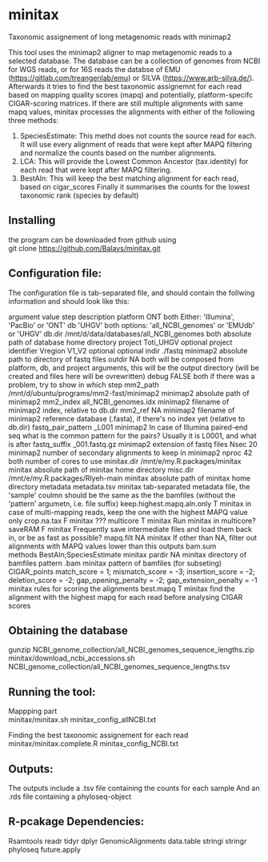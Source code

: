 # minitax
Taxonomic assignement of long metagenomic reads with minimap2

This tool uses the minimap2 aligner to map metagenomic reads to a selected database. 
The database can be a collection of genomes from NCBI for WGS reads, or for 16S reads the databse of EMU (https://gitlab.com/treangenlab/emu) or SILVA (https://www.arb-silva.de/).
Afterwards it tries to find the best taxonomic assignemnt for each read based on mapping quality scores (mapq) and potentially, platform-specifc CIGAR-scoring matrices. 
If there are still multiple alignments with same mapq values, minitax processes the alignments with either of the following three methods:
1. SpeciesEstimate: This methd does not counts the source read for each. It will use every alignment of reads that were kept after MAPQ filtering and normalize the counts based on the number alignments.
3. LCA: This will provide the Lowest Common Ancestor (tax.identity) for each read that were kept after MAPQ filtering.
4. BestAln: This will keep the best matching alignment for each read, based on cigar_scores
Finally it summarises the counts for the lowest taxonomic rank (species by default)

## Installing
the program can be downloaded from github using  
git clone https://github.com/Balays/minitax.git


## Configuration file:
The configuration file is tab-separated file, and should contain the follwing information and should look like this:

argument	value	step	description
platform	ONT	both	Either: 'Illumina', 'PacBio' or 'ONT'
db	'UHGV'	both	options: 'all_NCBI_genomes' or 'EMUdb' or 'UHGV'
db.dir	/mnt/d/data/databases/all_NCBI_genomes	both	absolute path of database home directory
project	Toti_UHGV	optional	project identifier
Vregion	V1_V2	optional	optional
indir	./fastq	minimap2	absolute path to directory of fastq files
outdir	NA	both	will be composed from platform, db, and project arguments, this will be the output directory (will be created and files here will be ovrewritten)
debug	FALSE	both	if there was a problem, try to show in which step
mm2_path	/mnt/d/ubuntu/programs/mm2-fast/minimap2	minimap2	absolute path of minimap2
mm2_index	all_NCBI_genomes.idx	minimap2	filename of minimap2 index, relative to db.dir
mm2_ref	NA	minimap2	filename of minimap2 reference database (.fasta), if there's no index yet (relative to db.dir)
fastq_pair_pattern	_L001	minimap2	In case of Illumina paired-end seq what is the common pattern for the pairs? Usually it is L0001, and what is after 
fastq_suffix	_001.fastq.gz	minimap2	extension of fastq files
Nsec	20	minimap2	number of secondary alignments to keep in minimap2
nproc	42	both	number of cores to use
minitax.dir	/mnt/e/my.R.packages/minitax	minitax	absolute path of minitax home directory
misc.dir	/mnt/e/my.R.packages/Rlyeh-main	minitax	absolute path of minitax home directory
metadata	metadata.tsv	minitax	tab-separated metadata file, the 'sample' coulmn should be the same as the the bamfiles (without the 'pattern' argumetn, i.e. file suffix)
keep.highest.mapq.aln.only	T	minitax	in case of multi-mapping reads, keep the one with the highest MAPQ value only
crop.na.tax	F	minitax	???
multicore	T	minitax	Run minitax in multicore?
saveRAM	F	minitax	Frequently save intermediate files and load them back in, or be as fast as possible?
mapq.filt	NA	minitax	If other than NA, filter out alignments with MAPQ values lower than this
outputs	bam.sum		
methods	BestAln;SpeciesEstimate	minitax	
pardir	NA	minitax	directory of bamfiles
pattern	.bam	minitax	pattern of bamfiles (for subseting)
CIGAR_points	match_score = 1; mismatch_score = -3; insertion_score = -2; deletion_score = -2; gap_opening_penalty = -2; gap_extension_penalty = -1	minitax	rules for scoring the alignments
best.mapq	T	minitax find the alignment with the highest mapq for each read before analysing CIGAR scores

## Obtaining the database
gunzip NCBI_genome_collection/all_NCBI_genomes_sequence_lengths.zip
minitax/download_ncbi_accessions.sh NCBI_genome_collection/all_NCBI_genomes_sequence_lengths.tsv

## Running the tool:
Mappping part  
minitax/minitax.sh minitax_config_allNCBI.txt

Finding the best taxonomic assignement for each read  
minitax/minitax.complete.R minitax_config_NCBI.txt

## Outputs:
The outputs include a .tsv file containing the counts for each sample
And an .rds file containing a phyloseq-object

## R-pcakage Dependencies:
Rsamtools
readr
tidyr
dplyr
GenomicAlignments
data.table
stringi
stringr
phyloseq
future.apply




